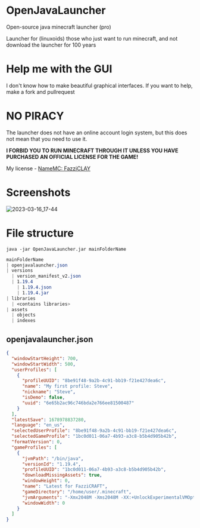 # OpenJavaLauncher
Open-source java minecraft launcher (pro)

Launcher for (linuxoids) those who just want to run minecraft, and not download the launcher for 100 years

# Help me with the GUI
I don't know how to make beautiful graphical interfaces. If you want to help, make a fork and pullrequest

# NO PIRACY
The launcher does not have an online account login system, but this does not mean that you need to use it.

**I FORBID YOU TO RUN MINECRAFT THROUGH IT UNLESS YOU HAVE PURCHASED AN OFFICIAL LICENSE FOR THE GAME!**

My license - [NameMC: FazziCLAY](https://namemc.com/profile/fazziCLAY.2)

# Screenshots
![2023-03-16_17-44](https://user-images.githubusercontent.com/68351787/225690699-fac9974a-91fa-4aaf-a81a-376bdea5ace6.png)

# File structure
`java -jar OpenJavaLauncher.jar mainFolderName`
```css
mainFolderName
| openjavalauncher.json
| versions
  | version_manifest_v2.json
  | 1.19.4
    | 1.19.4.json
    | 1.19.4.jar
| libraries
  | <contains libraries>
| assets
  | objects
  | indexes
```

## openjavalauncher.json
```json
{
  "windowStartHeight": 700,
  "windowStartWidth": 500,
  "userProfiles": [
    {
      "profileUUID": "8be91f48-9a2b-4c91-bb19-f21e427dea6c",
      "name": "My first profile: Steve",
      "nickname": "Steve",
      "isDemo": false,
      "uuid": "6e65b2ac96c746bda2e766ee81500487"
    }
  ],
  "latestSave": 1678978837280,
  "language": "en_us",
  "selectedUserProfile": "8be91f48-9a2b-4c91-bb19-f21e427dea6c",
  "selectedGameProfile": "1bc0d011-06a7-4b93-a3c8-b5b4d905b42b",
  "formatVersion": 0,
  "gameProfiles": [
    {
      "jvmPath": "/bin/java",
      "versionId": "1.19.4",
      "profileUUID": "1bc0d011-06a7-4b93-a3c8-b5b4d905b42b",
      "downloadMissingAssets": true,
      "windowHeight": 0,
      "name": "Latest for FazziCRAFT",
      "gameDirectory": "/home/user/.minecraft",
      "jvmArguments": "-Xmx2048M -Xms2048M -XX:+UnlockExperimentalVMOptions -XX:+UseG1GC -XX:G1NewSizePercent=20 -XX:G1ReservePercent=20 -XX:MaxGCPauseMillis=50 -XX:G1HeapRegionSize=32M -XX:+DisableExplicitGC -XX:+AlwaysPreTouch -XX:+ParallelRefProcEnabled -Dfile.encoding=UTF-8",
      "windowWidth": 0
    }
  ]
}
```

